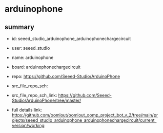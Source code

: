# arduinophone
 
## summary 
* id: seeed_studio_arduinophone_arduinophonechargecircuit
* user: seeed_studio
* name: arduinophone
* board: arduinophonechargecircuit
* repo: https://github.com/Seeed-Studio/ArduinoPhone



* src_file_repo_sch: 
* src_file_repo_sch_link: https://github.com/Seeed-Studio/ArduinoPhone/tree/master/
* full details link: https://github.com/oomlout/oomlout_oomp_project_bot_v_2/tree/main/projects/seeed_studio_arduinophone_arduinophonechargecircuit/current_version/working  







